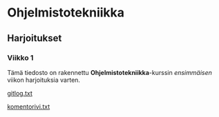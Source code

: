 # Ohjelmistotekniikka

## Harjoitukset 

### Viikko 1

Tämä tiedosto on rakennettu **Ohjelmistotekniikka**-kurssin *ensimmäisen* viikon harjoituksia varten.

[gitlog.txt](https://github.com/phuvio/ot-harjoitustyo/blob/main/laskarit/viikko1/gitlog.txt)

[komentorivi.txt](https://github.com/phuvio/ot-harjoitustyo/blob/main/laskarit/viikko1/komentorivi.txt)

